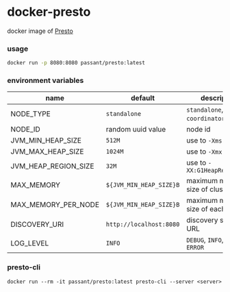 # docker-presto

docker image of [Presto](https://prestodb.io/)

### usage

``` sh
docker run -p 8080:8080 passant/presto:latest
```

### environment variables

|name                 |default                  | description                           |
| ---                 | ---                     | ---                                   |
|NODE_TYPE            | `standalone`            | `standalone`, `coordinator`, `worker` |
|NODE_ID              | random uuid value       | node id                               |
|JVM_MIN_HEAP_SIZE    | `512M`                  | use to `-Xms`                         |
|JVM_MAX_HEAP_SIZE    | `1024M`                 | use to `-Xmx`                         |
|JVM_HEAP_REGION_SIZE | `32M`                   | use to `-XX:G1HeapRegionSize`         |
|MAX_MEMORY           | `${JVM_MIN_HEAP_SIZE}B` | maximum memory size of cluster        |
|MAX_MEMORY_PER_NODE  | `${JVM_MIN_HEAP_SIZE}B` | maximum memory size of each node      |
|DISCOVERY_URI        | `http://localhost:8080` | discovery server's URL                |
|LOG_LEVEL            | `INFO`                  | `DEBUG`, `INFO`, `WARN`, `ERROR`      |

### presto-cli

``` abap
docker run --rm -it passant/presto:latest presto-cli --server <server>
```
